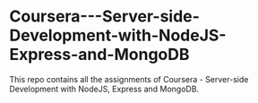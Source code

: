 # Coursera---Server-side-Development-with-NodeJS-Express-and-MongoDB
This repo contains all the assignments of Coursera - Server-side Development with NodeJS, Express and MongoDB.
